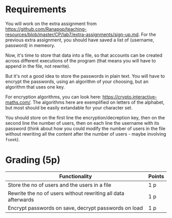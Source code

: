 # Requirements

You will work on the extra assignment from https://github.com/Ranapop/teaching-resources/blob/master/CP/lab7/extra-assignments/sign-up.md.
For the previous extra assignment, you should have saved a list of (username, password) in memeory. 

Now, it's time to store that data into a file, so that accounts can be created across different executions of the program (that means you will have to append in the file, not rewrite).

But it's not a good idea to store the passwords in plain text. You will have to encrypt the passwords, using an algorithm of your choosing, but an algorithm that uses one key.

For encryption algorithms, you can look here: https://crypto.interactive-maths.com/. The algorithms here are exemplified on letters of the alphabet, but most should be easily extandable for your character set.

You should store on the first line the encryption/decreption key, then on the second line the number of users, then on each line the username with its password (think about how you could modify the number of users in the file without rewriting all the content after the number of users - maybe involving `fseek`).

# Grading (5p)

| Functionality                                                  | Points |
| -------------------------------------------------------------- | ------ |
| Store the no of users and the users in a file                  | 1 p    |
| Rewrite the no of users without rewriting all data afterwards  | 1 p    |
| Encrypt passwords on save, decrypt passwords on load           | 1 p    |
